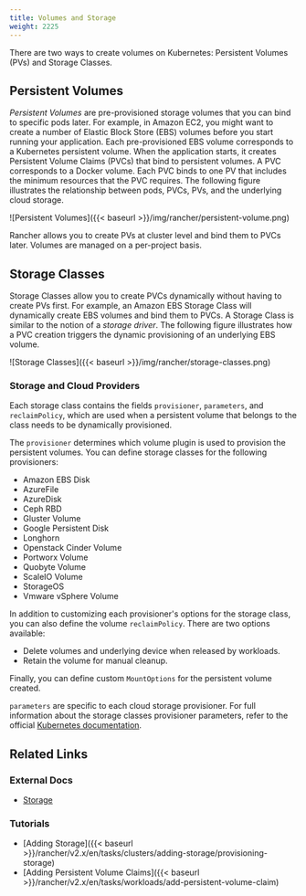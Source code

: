 ```yaml
---
title: Volumes and Storage
weight: 2225
---
```

There are two ways to create volumes on Kubernetes: Persistent Volumes (PVs) and Storage Classes.

## Persistent Volumes

_Persistent Volumes_ are pre-provisioned storage volumes that you can bind to specific pods later. For example, in Amazon EC2, you might want to create a number of Elastic Block Store (EBS) volumes before you start running your application. Each pre-provisioned EBS volume corresponds to a Kubernetes persistent volume. When the application starts, it creates Persistent Volume Claims (PVCs) that bind to persistent volumes. A PVC corresponds to a Docker volume. Each PVC binds to one PV that includes the minimum resources that the PVC requires. The following figure illustrates the relationship between pods, PVCs, PVs, and the underlying cloud storage.

![Persistent Volumes]({{< baseurl >}}/img/rancher/persistent-volume.png)

Rancher allows you to create PVs at cluster level and bind them to PVCs later. Volumes are managed on a per-project basis.

## Storage Classes

Storage Classes allow you to create PVCs dynamically without having to create PVs first. For example, an Amazon EBS Storage Class will dynamically create EBS volumes and bind them to PVCs. A Storage Class is similar to the notion of a _storage driver_. The following figure illustrates how a PVC creation triggers the dynamic provisioning of an underlying EBS volume.

![Storage Classes]({{< baseurl >}}/img/rancher/storage-classes.png)

### Storage and Cloud Providers

Each storage class contains the fields `provisioner`, `parameters`, and `reclaimPolicy`, which are used when a persistent volume that belongs to the class needs to be dynamically provisioned.

The `provisioner` determines which volume plugin is used to provision the persistent volumes. You can define storage classes for the following provisioners:

- Amazon EBS Disk
- AzureFile
- AzureDisk
- Ceph RBD
- Gluster Volume
- Google Persistent Disk
- Longhorn
- Openstack Cinder Volume
- Portworx Volume
- Quobyte Volume
- ScaleIO Volume
- StorageOS
- Vmware vSphere Volume

In addition to customizing each provisioner's options for the storage class, you can also define the volume `reclaimPolicy`. There are two options available:

- Delete volumes and underlying device when released by workloads.
- Retain the volume for manual cleanup.

Finally, you can define custom `MountOptions` for the persistent volume created.

`parameters` are specific to each cloud storage provisioner. For full information about the storage classes provisioner parameters, refer to the official [Kubernetes documentation](https://kubernetes.io/docs/concepts/storage/storage-classes/#parameters).

## Related Links

### External Docs

- [Storage](https://kubernetes.io/docs/concepts/storage/)

### Tutorials

- [Adding Storage]({{< baseurl >}}/rancher/v2.x/en/tasks/clusters/adding-storage/provisioning-storage)
- [Adding Persistent Volume Claims]({{< baseurl >}}/rancher/v2.x/en/tasks/workloads/add-persistent-volume-claim)
